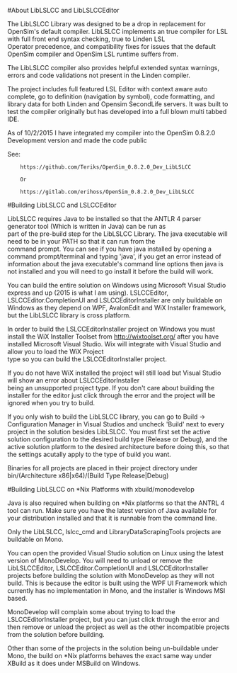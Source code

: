 #About LibLSLCC and LibLSLCCEditor 
 
 
The LibLSLCC Library was designed to be a drop in replacement for OpenSim's default compiler. 
LibLSLCC implements an true compiler for LSL with full front end syntax checking, true to Linden LSL  
Operator precedence, and compatibility fixes for issues that the default OpenSim compiler and OpenSim LSL runtime suffers from.  
  
The LibLSLCC compiler also provides helpful extended syntax warnings, errors and code validations not present in the Linden compiler.  
  
  
The project includes full featured LSL Editor with context aware auto complete, go to definition (navigation by symbol), code formatting, and library data 
for both Linden and Opensim SecondLife servers.  It was built to test the compiler originally but has developed into a full blown multi tabbed IDE. 
 
 
 
As of 10/2/2015 I have integrated my compiler into the OpenSim 0.8.2.0 Development version and 
made the code public 
 
 
See: 
 
        https://github.com/Teriks/OpenSim_0.8.2.0_Dev_LibLSLCC 
 
        Or 
         
        https://gitlab.com/erihoss/OpenSim_0.8.2.0_Dev_LibLSLCC 
         
 
         
 
#Building LibLSLCC and LSLCCEditor 
 
 
LibLSLCC requires Java to be installed so that the ANTLR 4 parser generator tool (Which is written in Java) can be run as  
part of the pre-build step for the LibLSLCC Library.  The java executable will need to be in your PATH so that it can run from the  
command prompt.  You can see if you have java installed by opening a command prompt/terminal and typing 'java', if you get an error 
instead of information about the java executable's command line options then java is not installed and you will need to go 
install it before the build will work. 
 
You can build the entire solution on Windows using Microsoft Visual Studio express and up (2015 is what I am using). 
LSLCCEditor, LSLCCEditor.CompletionUI and LSLCCEditorInstaller are only buildable on Windows as they depend on WPF, AvalonEdit 
and WiX Installer framework,  but the LibLSLCC library is cross platform. 
 
In order to build the LSLCCEditorInstaller project on Windows you must install the WiX Installer Toolset from http://wixtoolset.org/ 
after you have installed Microsoft Visual Studio.  Wix will integrate with Visual Studio and allow you to load the WiX Project  
type so you can build the LSLCCEditorInstaller project. 
 
If you do not have WiX installed the project will still load but Visual Studio will show an error about LSLCCEditorInstaller  
being an unsupported project type.  If you don't care about building the installer for the editor just click through the error 
and the project will be ignored when you try to build. 
 
If you only wish to build the LibLSLCC library, you can go to Build -> Configuration Manager in Visual Studios and uncheck 'Build' 
next to every project in the solution besides LibLSLCC.  You must first set the active solution configuration to the desired build 
type (Release or Debug), and the active solution platform to the desired architecture before doing this, so that the settings acutally 
apply to the type of build you want. 
 
Binaries for all projects are placed in their project directory under bin/(Architecture x86|x64)/(Build Type Release|Debug) 
 
 
 
#Building LibLSLCC on *Nix Platforms with xbuild/monodevelop 
 
 
Java is also required when building on *Nix platforms so that the ANTRL 4 tool can run.  Make sure you have the latest 
version of Java available for your distribution installed and that it is runnable from the command line. 
 
Only the LibLSLCC, lslcc_cmd and LibraryDataScrapingTools projects are buildable on Mono. 
 
You can open the provided Visual Studio solution on Linux using the latest version of MonoDevelop. 
You will need to unload or remove the LibLSLCCEditor, LSLCCEditor.CompletionUI and LSLCCEditorInstaller projects before building 
the solution with MonoDevelop as they will not build.  This is because the editor is built using the WPF UI Framework which currently 
has no implementation in Mono, and the installer is Windows MSI based. 
 
MonoDevelop will complain some about trying to load the LSLCCEditorInstaller project, but you can just click through the error and then 
remove or unload the project as well as the other incompatible projects from the solution before building. 
 
Other than some of the projects in the solution being un-buildable under Mono, the build on *Nix platforms behaves the exact same way 
under XBuild as it does under MSBuild on Windows.